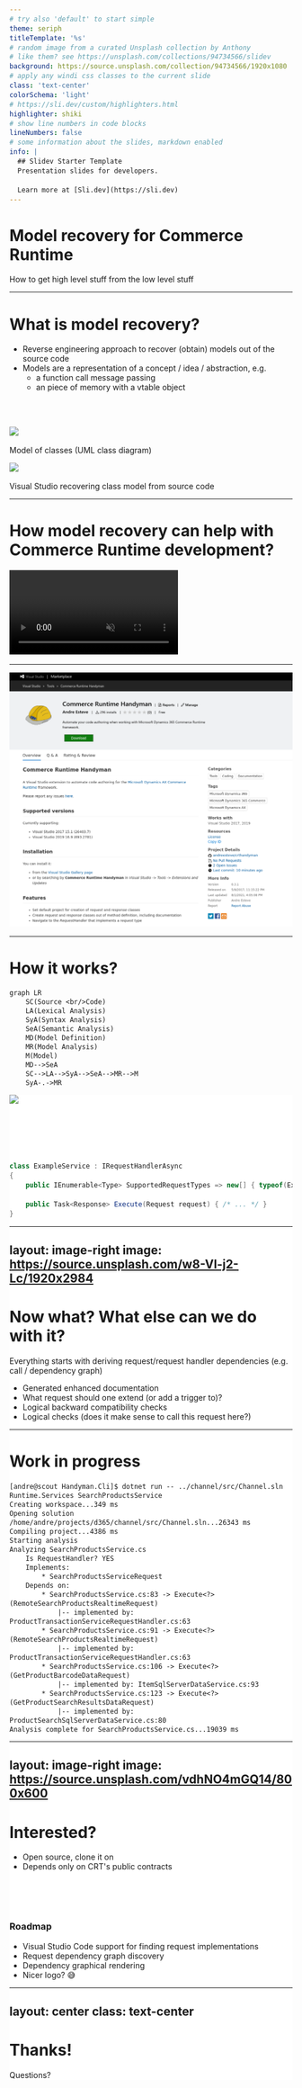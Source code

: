 ```yaml
---
# try also 'default' to start simple
theme: seriph
titleTemplate: '%s'
# random image from a curated Unsplash collection by Anthony
# like them? see https://unsplash.com/collections/94734566/slidev
background: https://source.unsplash.com/collection/94734566/1920x1080
# apply any windi css classes to the current slide
class: 'text-center'
colorSchema: 'light'
# https://sli.dev/custom/highlighters.html
highlighter: shiki
# show line numbers in code blocks
lineNumbers: false
# some information about the slides, markdown enabled
info: |
  ## Slidev Starter Template
  Presentation slides for developers.

  Learn more at [Sli.dev](https://sli.dev)
---
```


# Model recovery for Commerce Runtime

How to get high level stuff from the low level stuff

<div class="abs-br m-6 flex gap-2">
  <a href="https://github.com/andreesteve" target="_blank" alt="GitHub"
    class="text-xl icon-btn opacity-50 !border-none !hover:text-white">
    <carbon-logo-github />
  </a>
</div>


<!--
The last comment block of each slide will be treated as slide notes. It will be visible and editable in Presenter Mode along with the slide. [Read more in the docs](https://sli.dev/guide/syntax.html#notes)
-->

---

# What is model recovery?

- Reverse engineering approach to recover (obtain) models out of the source code
- Models are a representation of a concept / idea / abstraction, e.g.
  - a function call <carbon-arrow-right class="inline-block" /> message passing
  - an piece of memory with a vtable <carbon-arrow-right class="inline-block" /> object

<br>
<br>

<div grid="~ cols-2">
<div v-click>

<img src="https://upload.wikimedia.org/wikipedia/commons/thumb/6/66/KP-UML-Generalization-20060325.svg/450px-KP-UML-Generalization-20060325.svg.png" class="w-90
 rounded shadow" />

Model of classes (UML class diagram)

</div>
<div v-click>

<img src="https://docs.microsoft.com/en-us/previous-versions/images/dd409431.archexplorer_toplevel(vs.140).png" class="w-75 rounded shadow" />

Visual Studio recovering class model from source code

</div>
</div>


---

# How model recovery can help with Commerce Runtime development?

<video controls muted loop class="w-11/12">
  <source src="/handyman_visualstudio.webm" />
</video>

---

![_](handyman-vs-marketplace.png)

<div class="abs-br m-6 flex gap-2">
  <a href="https://github.com/andreesteve/crthandyman" target="_blank" alt="GitHub"
    class="text-xl icon-btn opacity-50 !border-none !hover:text-white">
    <carbon-logo-github />
  </a>
</div>

---

# How it works?

<v-click>

```mermaid{scale: 0.8}
graph LR
    SC(Source <br/>Code)
    LA(Lexical Analysis)
    SyA(Syntax Analysis)
    SeA(Semantic Analysis)
    MD(Model Definition)
    MR(Model Analysis)
    M(Model)
    MD-->SeA
    SC-->LA-->SyA-->SeA-->MR-->M
    SyA-.->MR
```

</v-click>

<div v-click.hide style="background-color: white" class="absolute left-300px top-100px h-full w-full" />
<div v-click.hide style="background-color: white" class="absolute left-450px top-100px h-full w-full" />
<div v-click.hide style="background-color: white" class="absolute left-250px top-100px h-55px w-200px" />
<div v-click.hide style="background-color: white" class="absolute left-600px top-100px h-full w-full" />

<v-click>

<div class="w-400px h-75px top-40 left-10 absolute rounded-full border-2 border-opacity-50 border-red-500" />
<div class="w-150px h-50px top-26 left-112 absolute rounded-full border-2 border-opacity-50 border-red-500" />

<img class="w-100px top-60 left-40 absolute" src="https://user-images.githubusercontent.com/46729679/109719841-17b7dd00-7b5e-11eb-8f5e-87eb2d4d1be9.png">

</v-click>

<v-click>

<div class="w-150px h-50px top-24 left-72 absolute rounded-full border-2 border-opacity-50 border-blue-500" />
<div class="w-130px h-50px top-33 left-152 absolute rounded-full border-2 border-opacity-50 border-blue-500" />

</v-click>

<br>
<br>
<br>
<br>
<br>

<v-click>

```csharp {1|3|5}
class ExampleService : IRequestHandlerAsync
{
    public IEnumerable<Type> SupportedRequestTypes => new[] { typeof(ExampleRequest) };

    public Task<Response> Execute(Request request) { /* ... */ }
}
```

</v-click>

---
layout: image-right
image: https://source.unsplash.com/w8-Vl-j2-Lc/1920x2984
---

# Now what? What else can we do with it?

Everything starts with <carbon-column-dependency class="inline-block" /> deriving request/request handler dependencies (e.g. call / dependency graph)

- <uim-document-layout-left class="inline-block" /> Generated enhanced documentation
- <carbon-document-unknown class="inline-block" /> What request should one extend (or add a trigger to)?
- <carbon-checkmark-filled class="inline-block" /> Logical backward compatibility checks
- <carbon-logo-delicious class="inline-block" /> Logical checks (does it make sense to call this request here?)

---

# Work in progress

```shell
[andre@scout Handyman.Cli]$ dotnet run -- ../channel/src/Channel.sln Runtime.Services SearchProductsService
Creating workspace...349 ms
Opening solution /home/andre/projects/d365/channel/src/Channel.sln...26343 ms
Compiling project...4386 ms
Starting analysis
Analyzing SearchProductsService.cs
    Is RequestHandler? YES
    Implements:
        * SearchProductsServiceRequest
    Depends on:
        * SearchProductsService.cs:83 -> Execute<?>(RemoteSearchProductsRealtimeRequest)
            |-- implemented by: ProductTransactionServiceRequestHandler.cs:63
        * SearchProductsService.cs:91 -> Execute<?>(RemoteSearchProductsRealtimeRequest)
            |-- implemented by: ProductTransactionServiceRequestHandler.cs:63
        * SearchProductsService.cs:106 -> Execute<?>(GetProductBarcodeDataRequest)
            |-- implemented by: ItemSqlServerDataService.cs:93
        * SearchProductsService.cs:123 -> Execute<?>(GetProductSearchResultsDataRequest)
            |-- implemented by: ProductSearchSqlServerDataService.cs:80
Analysis complete for SearchProductsService.cs...19039 ms
```

---
layout: image-right
image: https://source.unsplash.com/vdhNO4mGQ14/800x600
---

# Interested?

- Open source, clone it on <a href="https://github.com/andreesteve/crthandyman" target="_blank" alt="GitHub" class="text-xl icon-btn"><carbon-logo-github /></a>
- Depends only on CRT's public contracts

<br>
<br>
<br>

### Roadmap
- Visual Studio Code support for finding request implementations
- Request dependency graph discovery
- Dependency graphical rendering
- Nicer logo? 😅

---
layout: center
class: text-center
---

# Thanks!
Questions?

